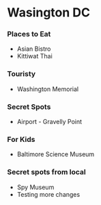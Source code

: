 # Wasington DC

### Places to Eat
- Asian Bistro
- Kittiwat Thai


### Touristy
- Washington Memorial

### Secret Spots
- Airport - Gravelly Point

### For Kids
- Baltimore Science Museum

### Secret spots from local
- Spy Museum
- Testing more changes
